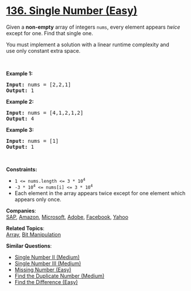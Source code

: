# [136. Single Number (Easy)](https://leetcode.com/problems/single-number/)

<p>Given a <strong>non-empty</strong>&nbsp;array of integers <code>nums</code>, every element appears <em>twice</em> except for one. Find that single one.</p>

<p>You must&nbsp;implement a solution with a linear runtime complexity and use&nbsp;only constant&nbsp;extra space.</p>

<p>&nbsp;</p>
<p><strong>Example 1:</strong></p>
<pre><strong>Input:</strong> nums = [2,2,1]
<strong>Output:</strong> 1
</pre><p><strong>Example 2:</strong></p>
<pre><strong>Input:</strong> nums = [4,1,2,1,2]
<strong>Output:</strong> 4
</pre><p><strong>Example 3:</strong></p>
<pre><strong>Input:</strong> nums = [1]
<strong>Output:</strong> 1
</pre>
<p>&nbsp;</p>
<p><strong>Constraints:</strong></p>

<ul>
	<li><code>1 &lt;= nums.length &lt;= 3 * 10<sup>4</sup></code></li>
	<li><code>-3 * 10<sup>4</sup> &lt;= nums[i] &lt;= 3 * 10<sup>4</sup></code></li>
	<li>Each element in the array appears twice except for one element which appears only once.</li>
</ul>

**Companies**:  
[SAP](https://leetcode.com/company/sap), [Amazon](https://leetcode.com/company/amazon), [Microsoft](https://leetcode.com/company/microsoft), [Adobe](https://leetcode.com/company/adobe), [Facebook](https://leetcode.com/company/facebook), [Yahoo](https://leetcode.com/company/yahoo)

**Related Topics**:  
[Array](https://leetcode.com/tag/array/), [Bit Manipulation](https://leetcode.com/tag/bit-manipulation/)

**Similar Questions**:

- [Single Number II (Medium)](https://leetcode.com/problems/single-number-ii/)
- [Single Number III (Medium)](https://leetcode.com/problems/single-number-iii/)
- [Missing Number (Easy)](https://leetcode.com/problems/missing-number/)
- [Find the Duplicate Number (Medium)](https://leetcode.com/problems/find-the-duplicate-number/)
- [Find the Difference (Easy)](https://leetcode.com/problems/find-the-difference/)
